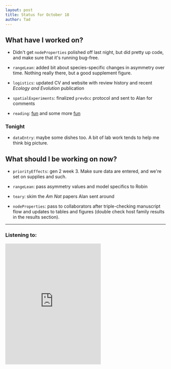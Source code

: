 ```yaml
---
layout: post
title: Status for October 18
author: Tad
---
```


## What have I worked on?

* Didn't get `nodeProperties` polished off last night, but did pretty up code, and make sure that it's running bug-free.

* `rangeLean`: added bit about species-specific changes in asymmetry over time. Nothing really there, but a good supplement figure.

* `logistics`: updated CV and website with review history and recent _Ecology and Evolution_ publication

* `spatialExperiments`: finalized `prevOcc` protocol and sent to Alan for comments

* `reading`: [fun](http://onlinelibrary.wiley.com/doi/10.1111/ele.12350/abstract) and some more [fun](http://onlinelibrary.wiley.com/doi/10.1111/j.1600-0587.2013.00643.x/full)


### Tonight

* `dataEntry`: maybe some dishes too. A bit of lab work tends to help me think big picture.


## What should I be working on now?

* `priorityEffects`: gen 2 week 3. Make sure data are entered, and we're set on supplies and such.

* `rangeLean`: pass asymmetry values and model specifics to Robin

* `teary`: skim the _Am Nat_ papers Alan sent around

* `nodeProperties`: pass to collaborators after triple-checking manuscript flow and updates to tables and figures (double check host family results in the results section).




---

### Listening to:
<iframe src="https://embed.spotify.com/?uri=spotify%3Atrack%3A3DrIpkN7MNVqme2MmyuqqD" width="300" height="380" frameborder="0" allowtransparency="true"></iframe>
 <i class='fa fa-code' style='color:pink'></i>
